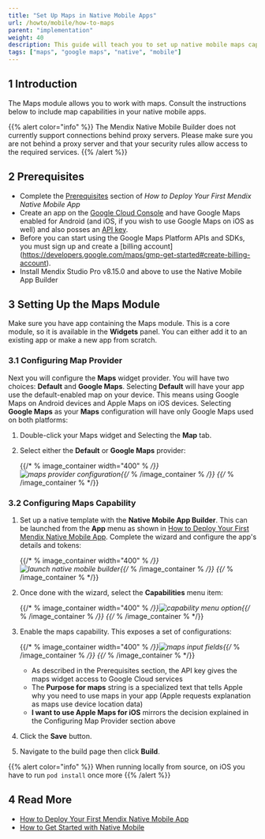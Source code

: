 ```yaml
---
title: "Set Up Maps in Native Mobile Apps"
url: /howto/mobile/how-to-maps
parent: "implementation"
weight: 40
description: This guide will teach you to set up native mobile maps capabilities for Android and Apple devices.
tags: ["maps", "google maps", "native", "mobile"]
---
```


## 1 Introduction

The Maps module allows you to work with maps. Consult the instructions below to include map capabilities in your native mobile apps.

{{% alert color="info" %}}
The Mendix Native Mobile Builder does not currently support connections behind proxy servers. Please make sure you are not behind a proxy server and that your security rules allow access to the required services.
{{% /alert %}}

## 2 Prerequisites

* Complete the [Prerequisites](/howto/mobile/deploying-native-app#prerequisites) section of *How to Deploy Your First Mendix Native Mobile App*
* Create an app on the [Google Cloud Console](https://console.cloud.google.com/google/maps-apis/overview) and have Google Maps enabled for Android (and iOS, if you wish to use Google Maps on iOS as well) and also posses an [API key](https://developers.google.com/maps/documentation/android-sdk/get-api-key). 
* Before you can start using the Google Maps Platform APIs and SDKs, you must sign up and create a [billing account] (https://developers.google.com/maps/gmp-get-started#create-billing-account).
* Install Mendix Studio Pro v8.15.0 and above to use the Native Mobile App Builder

## 3 Setting Up the Maps Module

Make sure you have app containing the Maps module. This is a core module, so it is available in the **Widgets** panel. You can either add it to an existing app or make a new app from scratch. 

### 3.1 Configuring Map Provider

Next you will configure the **Maps** widget provider. You will have two choices: **Default** and **Google Maps**. Selecting **Default** will have your app use the default-enabled map on your device. This means using Google Maps on Android devices and Apple Maps on iOS devices. Selecting **Google Maps** as your **Maps** configuration will have only Google Maps used on both platforms:

1. Double-click your Maps widget and Selecting the **Map** tab. 
1. Select either the **Default** or **Google Maps** provider:

	{{/* % image_container width="400" % */}}![maps provider configuration](/attachments/howto/mobile/native-mobile/implementation/how-to-maps/maps-provider-configuration.png){{/* % /image_container % */}}
{{/* % /image_container % */}}
### 3.2 Configuring Maps Capability 

1. Set up a native template with the **Native Mobile App Builder**. This can be launched from the **App** menu as shown in [How to Deploy Your First Mendix Native Mobile App](/howto/mobile/deploying-native-app). Complete the wizard and configure the app's details and tokens:

	{{/* % image_container width="400" % */}}![launch native mobile builder](/attachments/howto/mobile/native-mobile/implementation/how-to-maps/launch-native-mobile-app-builder.png){{/* % /image_container % */}}
{{/* % /image_container % */}}
1. Once done with the wizard, select the **Capabilities** menu item:

	{{/* % image_container width="400" % */}}![capability menu option](/attachments/howto/mobile/native-mobile/implementation/how-to-maps/capability-menu-option.png){{/* % /image_container % */}}
{{/* % /image_container % */}}
1. Enable the maps capability. This exposes a set of configurations:
   
	{{/* % image_container width="400" % */}}![maps input fields](/attachments/howto/mobile/native-mobile/implementation/how-to-maps/maps-input-fields.png){{/* % /image_container % */}}
{{/* % /image_container % */}}
	* As described in the Prerequisites section, the API key gives the maps widget access to Google Cloud services
	* The **Purpose for maps** string is a specialized text that tells Apple why you need to use maps in your app (Apple requests explanation as maps use device location data)
	* **I want to use Apple Maps for iOS** mirrors the decision explained in the Configuring Map Provider section above
   
1. Click the **Save** button. 
1. Navigate to the build page then click **Build**.

{{% alert color="info" %}}
When running locally from source, on iOS you have to run `pod install` once more
{{% /alert %}}


## 4 Read More

* [How to Deploy Your First Mendix Native Mobile App](deploying-native-app)
* [How to Get Started with Native Mobile](getting-started-with-native-mobile)

